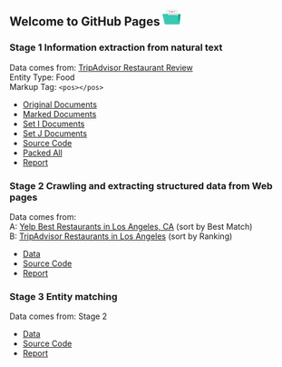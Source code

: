 ## Welcome to GitHub Pages ![alt text](assets/folder-min.png)

### Stage 1 Information extraction from natural text

Data comes from: [TripAdvisor Restaurant Review](https://www.tripadvisor.com/Restaurant_Review-g60859-d398237-Reviews-Marigold_Kitchen-Madison_Wisconsin.html)<br>
Entity Type: Food <br>
Markup Tag:  `<pos></pos>`

- [Original Documents](https://github.com/HannahWang/CS838-Data-Science/tree/master/stage1/documents/original)
- [Marked Documents](https://github.com/HannahWang/CS838-Data-Science/tree/master/stage1/documents/marked)
- [Set I Documents](https://github.com/HannahWang/CS838-Data-Science/tree/master/stage1/documents/set_I)
- [Set J Documents](https://github.com/HannahWang/CS838-Data-Science/tree/master/stage1/documents/set_J)
- [Source Code](https://github.com/HannahWang/CS838-Data-Science/tree/master/stage1/code)
- [Packed All](https://github.com/HannahWang/CS838-Data-Science/blob/master/stage1/stage1.zip)
- [Report](https://github.com/HannahWang/CS838-Data-Science/blob/master/stage1/Report%20-%20Stage%201.pdf)


### Stage 2 Crawling and extracting structured data from Web pages

Data comes from: <br>
A: [Yelp Best Restaurants in Los Angeles, CA](https://www.yelp.com/search?find_desc=Restaurants&find_loc=Los+Angeles%2C+CA&ns=1) (sort by Best Match)<br>
B: [TripAdvisor Restaurants in Los Angeles](https://www.tripadvisor.com/Restaurants-g32655-Los_Angeles_California.html) (sort by Ranking)<br>

- [Data](https://github.com/HannahWang/CS838-Data-Science/tree/master/stage2/data)
- [Source Code](https://github.com/HannahWang/CS838-Data-Science/tree/master/stage2/code)
- [Report](https://github.com/HannahWang/CS838-Data-Science/blob/master/stage2/Report%20-%20Stage2.pdf)

### Stage 3 Entity matching

Data comes from: Stage 2

- [Data](https://github.com/HannahWang/CS838-Data-Science/tree/master/stage3/data)
- [Source Code](https://github.com/HannahWang/CS838-Data-Science/tree/master/stage3/code)
- [Report]()


